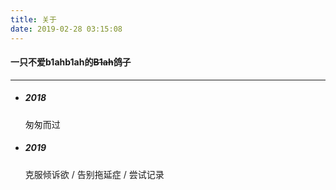 ```yaml
---
title: 关于
date: 2019-02-28 03:15:08
---
```


#### 一只不爱b1ahb1ah的~~B1ah~~鸽子 

---


- ##### 2018  

     匆匆而过


- ##### 2019

     克服倾诉欲   /   告别拖延症   /   尝试记录

